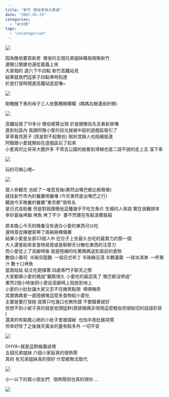 ```yaml
---
title: "新竹 徹爸家族大聚餐"
date: "2007-05-29"
categories: 
  - "未分類"
tags: 
  - "uncategoried"
---
```


![](images/519123579_fe818051fb.jpg)

因為徹伯要買新房  徹爸的五個兄弟姐妹藉故相聚新竹  
連徹公徹嬤也遠從嘉義上來  
大家相約 週六下午四點 新竹高鐵站見  
結果就我們這家子四點準時到達    
於是打發時間進高鐵站逛逛嚕~  
  
![](images/519123579_fe818051fb.jpg)

剛睡醒下車的母子三人依舊睡眼矇矓  (媽媽右眼還長針眼)  
  
![](images/519123481_afc6003ecf.jpg)  
  
高鐵站晃了10多分 徹伯總算出現 於是跟徹伯先去看新房嚕  
進到社區內 我跟阿徹小愛的目光就被中庭的遊戲區吸引了  
草草看完房子 (真是對不起徹伯) 剛好其餘人也陸續抵達  
阿徹跟小愛就開始在遊戲區玩了起來  
小愛真的比哥哥大膽許多 不常去公園的她看到滑梯也是二話不說的走上去 溜下來  
  
![](images/519122779_e7928fb760.jpg)  
  
玩的可開心哩~  
  
![](images/519122643_2e0afa271f.jpg)  
  
眾人參觀完 也給了一堆意見後(果然出嘴巴都比較簡單)  
就往新竹市內的餐廳用餐嚕 (今天果然是出嘴巴之行)  
聽說今天晚餐的餐廳"東京都"很有名  
是日式自助餐 但是對我跟徹爸這種幾乎不吃生魚片 生蠔的人來說 實在很難撈本  
幸好最後烤蝦 烤魚 烤了不少  要不然實在有點浪費摳摳  
  
原本擔心今天的晚餐沒有適合小愛的東西可以吃  
還特意從陳嬤家帶了兩碗碗稞備著  
結果小愛是全部23個人中 在位子上坐最久也吃的最賣力的那一個  
大人還會起來拿食物晃晃或是聊聊天分散吃東西的注意力  
而小愛從上了高腳椅後 就是陸續的吃著媽媽送到面前的食物  
數個小壽司  半碗烏龍麵  一個日式布丁 半碗綠豆湯 半顆蓮霧  一球冰淇淋  一杯果汁 數十口烤魚  
當眾姑姑 姑丈吃飽撐著 四處串門子聊天之際  
大家都跟小愛的媽說"觀察很久 小愛吃的最認真了 嘴巴都沒停過"  
果然2個小時後把小愛從高腳椅上抱放到地上  
小愛的小肚肚讓大家又忍不住微笑點頭  嘖嘖稱奇  
其實媽媽會一直陸續堆這麼多食物給小愛吃  
主要是要打發她 就算只吃幾口也無所謂 不要餓著就好  
但想不到小妮子真的就是低頭猛幹(原諒媽媽非得用這麼粗俗但很貼切的話語形容 )  
還真的有點擔心她的小肚子會被撐破  也怕半夜肚脹哭鬧  
但幸好除了之後幾天黃金的量有點多外 一切平安  
  
![](images/519122441_cce316d7b4.jpg)  
  
OHYA~就是這群蝗蟲過境   
五個兄弟姐妹 六個小家庭真的很熱鬧   
真的 有兄弟姐妹真的很好 什麼都無法取代  
  
![](images/519121817_0f564cfbf2.jpg)  
  
小一以下的眾小朋友們   很熱鬧但也真的很吵....  
  
![](images/519122253_b910e1f312.jpg)
